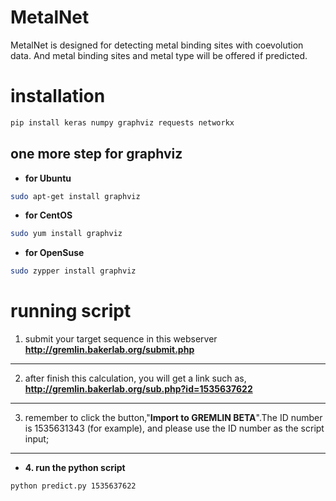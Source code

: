 # MetalNet 

MetalNet is designed for detecting metal binding sites with coevolution data. And metal binding sites and metal type will be offered if predicted.

# installation
```bash
pip install keras numpy graphviz requests networkx
```
## one more step for graphviz 
- **for Ubuntu**
```bash
sudo apt-get install graphviz
```
- **for CentOS**
```bash
sudo yum install graphviz
```
- **for OpenSuse**
```bash
sudo zypper install graphviz
```
# running script
1. submit your target sequence in this webserver
**http://gremlin.bakerlab.org/submit.php**
------------------
2. after finish this calculation, you will get a link such as, 
**http://gremlin.bakerlab.org/sub.php?id=1535637622**
------------------
3. remember to click the button,"**Import to GREMLIN BETA**".The ID number is 1535631343 (for example), and please use the ID number as the script input;
------------------ 
- **4. run the python script**
```bash
python predict.py 1535637622
```
